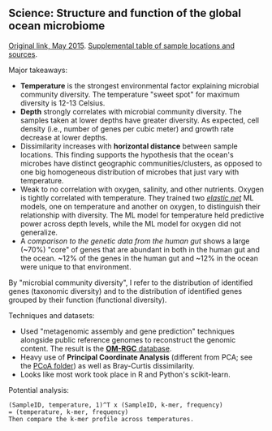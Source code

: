 

## Science: Structure and function of the global ocean microbiome
[Original link, May 2015](http://science.sciencemag.org/content/348/6237/1261359).
[Supplemental table of sample locations and sources](http://science.sciencemag.org/content/suppl/2015/05/20/348.6237.1261359.DC1).

Major takeaways:

* **Temperature** is the strongest environmental factor explaining microbial community diversity. 
The temperature "sweet spot" for maximum diversity is 12-13 Celsius.
* **Depth** strongly correlates with microbial community diversity. 
The samples taken at lower depths have greater diversity.
As expected, cell density (i.e., number of genes per cubic meter) and growth rate decrease at lower depths.
* Dissimilarity increases with **horizontal distance** between sample locations. 
This finding supports the hypothesis that the ocean's microbes have distinct geographic communities/clusters, as opposed to one big homogeneous distribution of microbes that just vary with temperature.
* Weak to no correlation with oxygen, salinity, and other nutrients. 
Oxygen is tightly correlated with temperature. They trained two [*elastic net*](https://en.wikipedia.org/wiki/Elastic_net_regularization) ML models, one on temperature and another on oxygen, to distinguish their relationship with diversity. The ML model for temperature held predictive power across depth levels, while the ML model for oxygen did not generalize.
* A *comparison to the genetic data from the human gut* shows a large (~70%) "core" of genes that are abundant in both in the human gut and the ocean.  ~12% of the genes in the human gut and ~12% in the ocean were unique to that environment. 

By "microbial community diversity", I refer to the distribution of identified genes (taxonomic diversity) and to the distribution of identified genes grouped by their function (functional diversity).


Techniques and datasets:

* Used "metagenomic assembly and gene prediction" techniques alongside public reference genomes to reconstruct the genomic content. The result is the [**OM-RGC** database](http://ocean-microbiome.embl.de/companion.html).
* Heavy use of **Principal Coordinate Analysis** (different from PCA; see the [PCoA folder](PCoA/)) as well as Bray-Curtis dissimilarity.
* Looks like most work took place in R and Python's scikit-learn.




Potential analysis:

```
(SampleID, temperature, 1)^T x (SampleID, k-mer, frequency)
= (temperature, k-mer, frequency)
Then compare the k-mer profile across temperatures.
```
